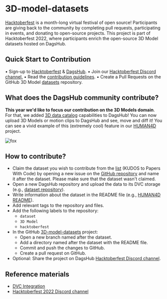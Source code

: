 # 3D-model-datasets

[Hacktoberfest](https://hacktoberfest.digitalocean.com/) is a month-long virtual festival of open source! Participants are giving back to the community by completing pull requests, participating in events, and donating to open-source projects. This project is part of Hacktoberfest 2022, where participants enrich the open-source 3D Model datasets hosted on DagsHub.

## **Quick Start to Contribution**

• Sign-up to [Hacktoberfest](https://hacktoberfest.digitalocean.com/profile) & [DagsHub](https://dagshub.com/user/sign_up?redirect_to=).
• Join our [Hacktoberfest Discord channel](https://discord.gg/xAGgkNht)[.](https://discord.gg/8RbB9G7r6n)
• Read the [contribution guidelines](https://hacktoberfest.com/participation/).
• Create a Pull Requests on the GitHub 3D Model [datasets](https://github.com/DagsHub/3D-model-datasets) repository. 

## **What does the DagsHub community contribute?**

**This year we'd like to focus our contribution on the 3D Models domain**. For that, we added [3D data catalog](https://dagshub.com/DagsHub/3D-model-demo) capabilities to DagsHub! You can now upload 3D Models or motion clips to DagsHub and see, move and diff it! You can see a vivid example of this (extremely cool) feature in our [HUMAN4D](https://dagshub.com/nirbarazida/HUMAN4D) project.

![fox](https://user-images.githubusercontent.com/66431403/192982633-cfeaabf8-5982-4190-b04a-5b1a543127e4.gif)

## **How to contribute?**

- Claim the dataset you wish to contribute from the [list](https://paperswithcode.com/datasets?mod=3d) (KUDOS to Papers With Code) by opening a new issue on the [GitHub repository](https://github.com/DagsHub/3D-model-datasets) and name it after the dataset. Please make sure that the dataset wasn't claimed.
- Open a new DagsHub repository and upload the data to its DVC storage (e.g., [dataset repository](https://dagshub.com/nirbarazida/HUMAN4D)).
- Write information about the dataset in the README file (e.g., [HUMAN4D README](https://dagshub.com/nirbarazida/HUMAN4D/src/main/README.md)).
- Add relevant tags to the repository and files.
- Add the following labels to the repository:
    - `dataset`
    - `3D Model`
    - `hacktoberfest`
- In the GitHub [3D-model-datasets](https://github.com/DagsHub/3D-model-datasets) project:
    - Open a new branch named after the dataset.
    - Add a directory named after the dataset with the README file.
    - Commit and push the changes to GitHub.
    - Create a pull request on GitHub.
- Optional: Share the project on DagsHub [Hacktoberfest Discord channel](https://discord.gg/xAGgkNht).

## Reference materials

- [DVC Integration](https://dagshub.com/docs/integration_guide/dvc/)
- [Hacktoberfest 2022 Discord channel](https://discord.gg/8RbB9G7r6n)
